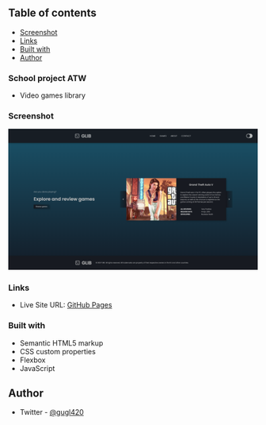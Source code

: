 ## Table of contents

- [Screenshot](#screenshot)
- [Links](#links)
- [Built with](#built-with)
- [Author](#author)

### School project ATW

- Video games library

### Screenshot

![Desktop view](screenshots/screenshot.png)

### Links

- Live Site URL: [GitHub Pages](https://bckslash.github.io/index.html)

### Built with

- Semantic HTML5 markup
- CSS custom properties
- Flexbox
- JavaScript

## Author

- Twitter - [@gugl420](https://twitter.com/gugl420)